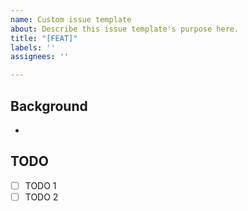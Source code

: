 ```yaml
---
name: Custom issue template
about: Describe this issue template's purpose here.
title: "[FEAT]"
labels: ''
assignees: ''

---
```


## Background
- 

## TODO
- [ ] TODO 1
- [ ] TODO 2
